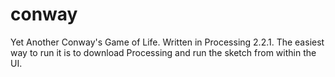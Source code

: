 conway
======

Yet Another Conway's Game of Life. Written in Processing 2.2.1. The easiest way to run it is to download Processing and run the sketch from within the UI.
